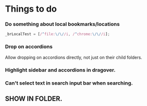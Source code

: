 # Things to do

### Do something about local bookmarks/locations

```javascript
_brLocalTest = [/^file:\/\//i, /^chrome:\/\//i];
```

### Drop on accordions

Allow dropping on accordions directly, not just on their child folders.

### Highlight sidebar and accordions in dragover.

### Can't select text in search input bar when searching.

## SHOW IN FOLDER.
